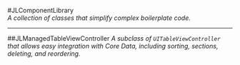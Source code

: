 #JLComponentLibrary    
*A collection of classes that simplify complex boilerplate code.*

---
##JLManagedTableViewController
*A subclass of `UITableViewController` that allows easy integration with Core Data, including sorting, sections, deleting, and reordering.*

